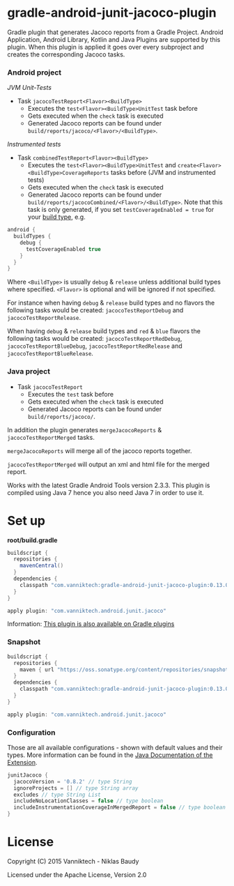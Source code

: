 # gradle-android-junit-jacoco-plugin

Gradle plugin that generates Jacoco reports from a Gradle Project. Android Application, Android Library, Kotlin and Java Plugins are supported by this plugin. When this plugin is applied it goes over every subproject and creates the corresponding Jacoco tasks.

### Android project

*JVM Unit-Tests*
- Task `jacocoTestReport<Flavor><BuildType>`
  - Executes the `test<Flavor><BuildType>UnitTest` task before
  - Gets executed when the `check` task is executed
  - Generated Jacoco reports can be found under `build/reports/jacoco/<Flavor>/<BuildType>`.

*Instrumented tests*
- Task `combinedTestReport<Flavor><BuildType>`
  - Executes the `test<Flavor><BuildType>UnitTest` and `create<Flavor><BuildType>CoverageReports` tasks before (JVM and instrumented tests)
  - Gets executed when the `check` task is executed
  - Generated Jacoco reports can be found under `build/reports/jacocoCombined/<Flavor>/<BuildType>`.
Note that this task is only generated, if you set `testCoverageEnabled = true` for your [build type](https://google.github.io/android-gradle-dsl/current/com.android.build.gradle.internal.dsl.BuildType.html#com.android.build.gradle.internal.dsl.BuildType:testCoverageEnabled), e.g.
```groovy
android {
  buildTypes {
    debug {
      testCoverageEnabled true
    }
  }
}
```

Where `<BuildType>` is usually `debug` & `release` unless additional build types where specified.
`<Flavor>` is optional and will be ignored if not specified.

For instance when having `debug` & `release` build types and no flavors the following tasks would be created: `jacocoTestReportDebug` and `jacocoTestReportRelease`.

When having `debug` & `release` build types and `red` & `blue` flavors the following tasks would be created: `jacocoTestReportRedDebug`, `jacocoTestReportBlueDebug`, `jacocoTestReportRedRelease` and `jacocoTestReportBlueRelease`.

### Java project

- Task `jacocoTestReport`
  - Executes the `test` task before
  - Gets executed when the `check` task is executed
  - Generated Jacoco reports can be found under `build/reports/jacoco/`.

In addition the plugin generates `mergeJacocoReports` & `jacocoTestReportMerged` tasks.

`mergeJacocoReports` will merge all of the jacoco reports together.

`jacocoTestReportMerged` will output an xml and html file for the merged report.

Works with the latest Gradle Android Tools version 2.3.3. This plugin is compiled using Java 7 hence you also need Java 7 in order to use it.

# Set up

**root/build.gradle**

```gradle
buildscript {
  repositories {
    mavenCentral()
  }
  dependencies {
    classpath "com.vanniktech:gradle-android-junit-jacoco-plugin:0.13.0"
  }
}

apply plugin: "com.vanniktech.android.junit.jacoco"
```

Information: [This plugin is also available on Gradle plugins](https://plugins.gradle.org/plugin/com.vanniktech.android.junit.jacoco)

### Snapshot

```gradle
buildscript {
  repositories {
    maven { url "https://oss.sonatype.org/content/repositories/snapshots" }
  }
  dependencies {
    classpath "com.vanniktech:gradle-android-junit-jacoco-plugin:0.13.0-SNAPSHOT"
  }
}

apply plugin: "com.vanniktech.android.junit.jacoco"
```

### Configuration

Those are all available configurations - shown with default values and their types. More information can be found in the [Java Documentation of the Extension](src/main/groovy/com/vanniktech/android/junit/jacoco/JunitJacocoExtension.groovy).

```groovy
junitJacoco {
  jacocoVersion = '0.8.2' // type String
  ignoreProjects = [] // type String array
  excludes // type String List
  includeNoLocationClasses = false // type boolean
  includeInstrumentationCoverageInMergedReport = false // type boolean
}
```

# License

Copyright (C) 2015 Vanniktech - Niklas Baudy

Licensed under the Apache License, Version 2.0
